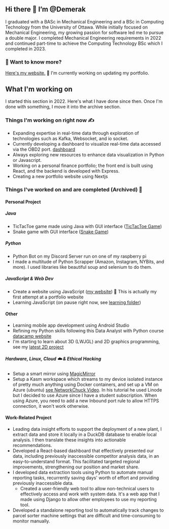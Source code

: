 
## Hi there 👋 I’m @Demerak

I graduated with a BASc in Mechanical Engineering and a BSc in Computing Technology from the University of Ottawa. While initially focused on Mechanical Engineering, my growing passion for software led me to pursue a double major. I completed Mechanical Engineering requirements in 2022 and continued part-time to achieve the Computing Technology BSc which I completed in 2023. 

### 📄 Want to know more?

[Here's my website.]()  🚧 I'm currently working on updating my portfolio. 

## What I'm working on
I started this section in 2022. Here's what I have done since then. Once I'm done with something, I move it into the archive section. 

### Things I'm working on right now :writing_hand:

* Expanding expertise in real-time data through exploration of technologies such as Kafka, Websocket, and io socket.
* Currently developing a dashboard to visualize real-time data accessed via the OBD2 port. [dashboard](https://github.com/Demerak/car-dashboard)
* Always exploring new resources to enhance data visualization in Python or Javascript.
* Working on a personal finance portfolio; the front end is built using React, and the backend is developed with Express.
* Creating a new portfolio website using Nextjs


### Things I've worked on and are completed (Archived) :green_book:
#### Personal Project

##### Java
* TicTacToe game made using Java with GUI interface ([TicTacToe Game](https://github.com/Demerak/TicTacToeGUI))
* Snake game with GUI interface ([Snake Game](https://github.com/Demerak/SnakeGame))

##### Python
* Python Bot on my Discord Server run on one of my raspberry pi
* I made a multitude of Python Scrapper (Amazon, Instagram, NYBits, and more). I used libraries like beautiful soup and selenium to do them. 

##### JavaScript & Web Dev
* Create a website using JavaScript ([my website](https://demerak.github.io/alex-app/)) 🚧 This is actually my first attempt at a portfolio website
* Learning JavaScript (on pause right now, see [learning folder](https://github.com/Demerak/Learning))

#### Other
* Learning mobile app development using Android Studio
* Refining my Python skills following this Data Analyst with Python course [datacamp website](https://app.datacamp.com/learn/career-tracks/data-analyst-with-python)
* I'm starting to learn about 3D (LWJGL) and 2D graphics programming, see my [latest 2D project](https://github.com/Demerak/2DGame)


##### Hardware, Linux, Cloud :cloud: & Ethical Hacking
* Setup a smart mirror using [MagicMirror](https://github.com/MichMich/MagicMirror)
* Setup a Kasm workspace which streams to my device isolated instance of pretty much anything using Docker containers, and set up a VM on Azure (ubuntu) [see NetworkChuck Video](https://www.youtube.com/watch?v=U7e-mcJdZok). In his tutorial he used Linode but I decided to use Azure since I have a student subscription. When using Azure, you need to add a new Inbound port rule to allow HTTPS connection, it won't work otherwise. 

#### Work-Related Project
*	Leading data insight efforts to support the deployment of a new plant, I extract data and store it locally in a DuckDB database to enable local analysis. I then translate these insights into actionable recommendations.
*	Developed a React-based dashboard that effectively presented our data, including previously inaccessible competitor analysis data, in an easy-to-understand format. This facilitated targeted regional improvements, strengthening our position and market share.
* I developed data extraction tools using Python to automate manual reporting tasks, recurrently saving days' worth of effort and providing previously inaccessible data. 
  * Created a user-friendly web tool to allow non-technical users to effectively access and work with system data. It's a web app that I made using Django to allow other employees to use my reporting tool. 
* Developed a standalone reporting tool to automatically track changes to parcel sorter machine settings that are difficult and time-consuming to monitor manually. 


<!---
Demerak/Demerak is a ✨ special ✨ repository because its `README.md` (this file) appears on your GitHub profile.
You can click the Preview link to take a look at your changes.
--->
